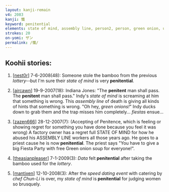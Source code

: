 ```yaml
---
layout: kanji-remain
v4: 2083
kanji: 懺
keyword: penitential
elements: state of mind, assembly line, person2, person, green onion, un-, floor, fiesta
strokes: 20
on-yomi: ザン
permalink: /懺/
---
```


## Koohii stories: 

1) [<a href="http://kanji.koohii.com/profile/nest0r">nest0r</a>] 7-6-2008(48): Someone stole the bamboo from the previous <em>lottery</em>--but I&#039;m sure their <em>state of mind</em> is very<strong> penitential</strong>.

2) [<a href="http://kanji.koohii.com/profile/aircawn">aircawn</a>] 19-9-2007(18): Indiana Jones: &quot;The <strong>penitent</strong> man shall pass. The <strong>penitent</strong> man shall pass.&quot; Indy&#039;s <em>state of mind</em> is screaming at him that something is wrong. This <em>assembly line</em> of death is giving all kinds of hints that something is wrong. &quot;Oh hey, <em>green onions!</em>&quot; Indy ducks down to grab them and the trap misses him completely... <em>fiestas</em> ensue...

3) [<a href="http://kanji.koohii.com/profile/zazen666">zazen666</a>] 28-12-2007(7): (Accepting of Penitence, which is feeling or showing regret for something you have done because you feel it was wrong) A factory owner has a regret full STATE OF MIND for how he abused his ASSEMBLY LINE workers all those years ago. He goes to a priest cause he is now<strong> penitential</strong>. The priest says &quot;You have to give a big Fiesta Party with free Green onion soup for everyone!&quot;.

4) [<a href="http://kanji.koohii.com/profile/theasianpleaser">theasianpleaser</a>] 7-1-2009(3): <em>Data</em> felt<strong> penitential</strong> after taking the bamboo used for the <em>lottery</em>.

5) [<a href="http://kanji.koohii.com/profile/mantixen">mantixen</a>] 12-10-2008(3): After the <em>speed dating event</em> with catering by <em>chef Chun-Li</em> is over, my <em>state of mind</em> is<strong> penitential</strong> for judging women so brusquely.

